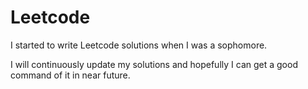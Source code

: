 # Leetcode
I started to write Leetcode solutions when I was a sophomore.

I will continuously update my solutions and hopefully I can get a good command of it in near future.

